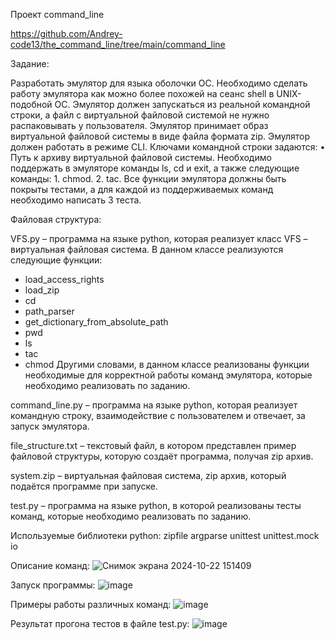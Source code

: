 Проект command_line

https://github.com/Andrey-code13/the_command_line/tree/main/command_line

Задание:

Разработать эмулятор для языка оболочки ОС. Необходимо сделать работу эмулятора как можно более похожей на сеанс shell в UNIX-подобной ОС. Эмулятор должен запускаться из реальной командной строки, а файл с виртуальной файловой системой не нужно распаковывать у пользователя. 
Эмулятор принимает образ виртуальной файловой системы в виде файла формата zip. Эмулятор должен работать в режиме CLI. 
Ключами командной строки задаются: 
• Путь к архиву виртуальной файловой системы. 
Необходимо поддержать в эмуляторе команды ls, cd и exit, а также следующие команды: 1. chmod. 2. tac. 
Все функции эмулятора должны быть покрыты тестами, а для каждой из поддерживаемых команд необходимо написать 3 теста.

Файловая структура:

VFS.py – программа на языке python, которая реализует класс VFS – виртуальная файловая система. В данном классе реализуются следующие функции:
- load_access_rights
- load_zip
- cd
- path_parser
- get_dictionary_from_absolute_path
- pwd
- ls
- tac
- chmod
Другими словами, в данном классе реализованы функции необходимые для корректной работы команд эмулятора, которые необходимо реализовать по заданию.

command_line.py – программа на языке python, которая реализует командную строку, взаимодействие с пользователем и отвечает, за запуск эмулятора.

file_structure.txt – текстовый файл, в котором представлен пример файловой структуры, которую создаёт программа, получая zip архив.

system.zip – виртуальная файловая система, zip архив, который подаётся программе при запуске.

test.py – программа на языке python, в которой реализованы тесты команд, которые необходимо реализовать по заданию.

Используемые библиотеки python:
zipfile
argparse
unittest
unittest.mock 
io

Описание команд:
![Снимок экрана 2024-10-22 151409](https://github.com/user-attachments/assets/7e6a52da-5bc4-4f69-9946-833853ce8381)

Запуск программы:
![image](https://github.com/user-attachments/assets/36b6aba0-723d-491c-83cc-284445ee7004)

Примеры работы различных команд:
![image](https://github.com/user-attachments/assets/f7869b0c-8a8c-4e97-b521-d90ce12b343e)

Результат прогона тестов в файле test.py:
![image](https://github.com/user-attachments/assets/699d8468-0768-4f0f-8d91-0c6140a3752f)


